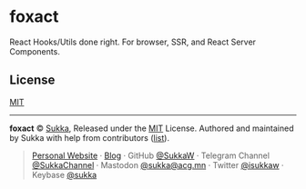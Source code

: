 # foxact

React Hooks/Utils done right. For browser, SSR, and React Server Components.

## License

[MIT](./LICENSE)

----

**foxact** © [Sukka](https://github.com/SukkaW), Released under the [MIT](./LICENSE) License.
Authored and maintained by Sukka with help from contributors ([list](https://github.com/SukkaW/foxact/graphs/contributors)).

> [Personal Website](https://skk.moe) · [Blog](https://blog.skk.moe) · GitHub [@SukkaW](https://github.com/SukkaW) · Telegram Channel [@SukkaChannel](https://t.me/SukkaChannel) · Mastodon [@sukka@acg.mn](https://acg.mn/@sukka) · Twitter [@isukkaw](https://twitter.com/isukkaw) · Keybase [@sukka](https://keybase.io/sukka)
